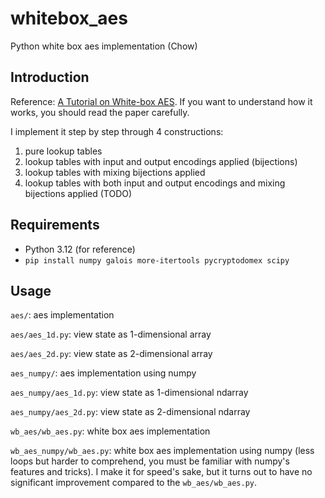 # whitebox_aes

Python white box aes implementation (Chow)

## Introduction

Reference: [A Tutorial on White-box AES](https://eprint.iacr.org/2013/104.pdf). If you want to understand how it works,
you should read the paper carefully.

I implement it step by step through 4 constructions:

1. pure lookup tables
2. lookup tables with input and output encodings applied (bijections)
3. lookup tables with mixing bijections applied
4. lookup tables with both input and output encodings and mixing bijections applied (TODO)

## Requirements

- Python 3.12 (for reference)
- `pip install numpy galois more-itertools pycryptodomex scipy`

## Usage

`aes/`: aes implementation

`aes/aes_1d.py`: view state as 1-dimensional array

`aes/aes_2d.py`: view state as 2-dimensional array

`aes_numpy/`: aes implementation using numpy

`aes_numpy/aes_1d.py`: view state as 1-dimensional ndarray

`aes_numpy/aes_2d.py`: view state as 2-dimensional ndarray

`wb_aes/wb_aes.py`: white box aes implementation

`wb_aes_numpy/wb_aes.py`: white box aes implementation using numpy (less loops but harder to comprehend, you must be
familiar with numpy's features and tricks). I make it for speed's sake, but it turns out to have no significant
improvement compared to the `wb_aes/wb_aes.py`.